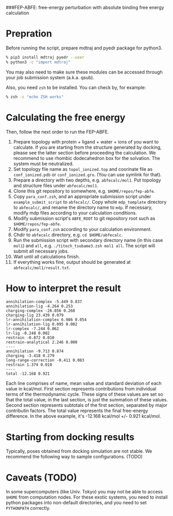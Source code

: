 ###FEP-ABFE: free-energy perturbation with absolute binding free energy calculation

# Prepration

Before running the script, prepare mdtraj and pyedr package for python3.
```sh
% pip3 install mdtraj pyedr --user
% python3 -c "import mdtraj"
```
You may also need to make sure these modules can be accessed through your job submission system (a.k.a. qsub).

Also, you need `zsh` to be installed. You can check by, for example:
```sh
% zsh -c "echo ZSH works"
```

# Calculating the free energy
Then, follow the next order to run the FEP-ABFE.

1. Prepare topology with protein + ligand + water + ions of you want to calculate. If you are starting from the structure generated by docking, please see the latter section before proceeding the calculation. We recommend to use rhombic dodecahedron box for the solvation. The system must be neutralized.
2. Set topology file name as `topol_ionized.top` and coorinate file as `conf_ionized.pdb` or `conf_ionized.gro`. (You can use symlink for that).
3. Prepare a directory with two depths, e.g. `abfecalc/mol1`. Put topology and structure files under `abfecalc/mol1`.
4. Clone this git repository to somewhere, e.g. `$HOME/repos/fep-abfe`.
5. Copy `para_conf.zsh`, and an appropriate submission script under `example_submit_script` to `abfecalc/`. Copy whole `mdp_template` directory to `abfecalc/`, and rename the directory name to `mdp`. If necessary, modify mdp files according to your calculation conditions.
6. Modify submission script's `ABFE_ROOT` to git repository root such as `$HOME/repos/fep-abfe`.
7. Modify `para_conf.zsh` according to your calculation environment.
8. Chdir to `abfecalc` directory, e.g. `cd $HOME/abfecalc`. 
9. Run the submission script with secondary directory name (in this case `mol1`) and `all`, e.g. `./titech_tsubame3.zsh mol1 all`. The script will submit all necessary jobs.
10. Wait until all calculations finish.
11. If everything works fine, output should be generated at `abfecalc/mol1/result.txt`.

# How to interpret the result
```
annihilation-complex -5.449 0.837
annihilation-lig -4.264 0.253
charging-complex -26.856 0.268
charging-lig 23.439 0.079
lr-annihilation-complex 6.986 0.054
lr-annihilation-lig 0.095 0.002
lr-complex -7.244 0.062
lr-lig -0.248 0.002
restrain -0.872 0.010
restrain-analytical 2.246 0.000
----
annihilation -9.713 0.874
charging -3.418 0.279
long-range-correction -0.411 0.083
restrain 1.374 0.010
----
total -12.168 0.921
```
Each line comprises of name, mean value and standard deviation of each value in kcal/mol.
First section represents contributions from individual terms of the thermodynamic cycle. These signs of these values are set so that the total value, in the last section, is just the summation of these values.
Second section represents subtotals of the first section, separated by major contributin factors. 
The total value represents the final free-energy difference. In the above example, it's -12.168 kcal/mol +/- 0.921 kcal/mol. 

# Starting from docking results
Typically, poses obtained from docking simulation are not stable. We recommend the following way to sample configurations. (TODO)

# Caveats (TODO)
In some supercomputers (like Univ. Tokyo) you may not be able to access `$HOME` from computation nodes. For these exotic systems, you need to install python packages into non-default directories, and you need to set `PYTHONPATH` correctly. 
